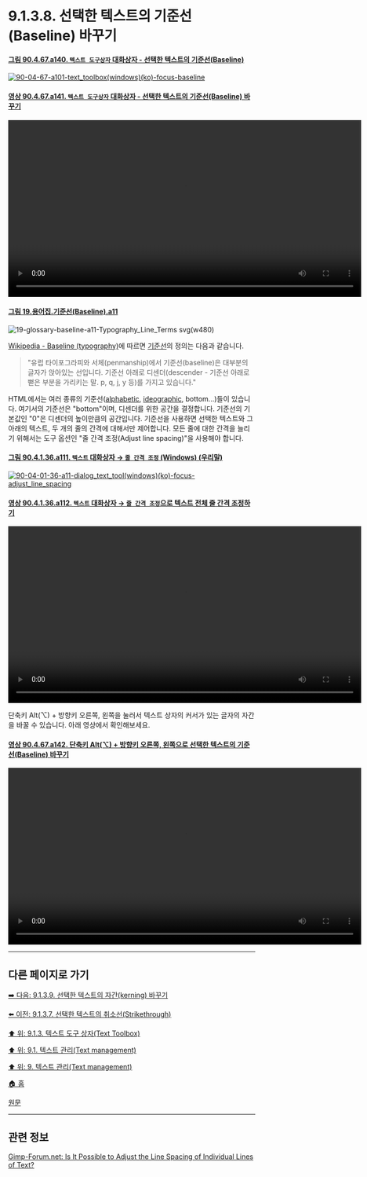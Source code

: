 # 9.1.3.8. 선택한 텍스트의 기준선(Baseline) 바꾸기

#### [그림 90.4.67.a140. `텍스트 도구상자` 대화상자 - 선택한 텍스트의 기준선(Baseline)]()
[![90-04-67-a101-text_toolbox(windows)(ko)-focus-baseline](https://github.com/wonder13662/gimp/assets/15767104/a0f2aed8-4699-45bd-a253-53f9a0f3b045)]()

#### [영상 90.4.67.a141. `텍스트 도구상자` 대화상자 - 선택한 텍스트의 기준선(Baseline) 바꾸기]()
<video controls="controls" width="720" src="https://github.com/wonder13662/gimp/assets/15767104/c03a1213-2852-4d5d-b0e8-58d205db970c"></video>

#### [그림 19.용어집.기준선(Baseline).a11](./19-glossaryx-baseline.md)
![19-glossary-baseline-a11-Typography_Line_Terms svg(w480)](https://github.com/wonder13662/gimp/assets/15767104/1ba2c8c1-a3dd-4412-8ee0-0ff2b712ac4a)

[Wikipedia - Baseline (typography)](https://en.wikipedia.org/wiki/Baseline_(typography))에 따르면 [기준선](./19-glossaryx-baseline.md)의 정의는 다음과 같습니다.

> "유럽 타이포그라피와 서체(penmanship)에서 기준선(baseline)은 대부분의 글자가 앉아있는 선입니다. 기준선 아래로 디센더(descender - 기준선 아래로 뻗은 부분을 가리키는 말. p, q, j, y 등)를 가지고 있습니다."

HTML에서는 여러 종류의 기준선([alphabetic](https://drafts.csswg.org/css-inline/#alphabetic-baseline), [ideographic](https://drafts.csswg.org/css-inline/#ideographic-under-baseline), bottom...)들이 있습니다. 여기서의 기준선은 "bottom"이며, 디센더를 위한 공간을 결정합니다. 기준선의 기본값인 "0"은 디센더의 높이만큼의 공간입니다. 기준선을 사용하면 선택한 텍스트와 그 아래의 텍스트, 두 개의 줄의 간격에 대해서만 제어합니다. 모든 줄에 대한 간격을 늘리기 위해서는 도구 옵션인 "줄 간격 조정(Adjust line spacing)"을 사용해야 합니다.

#### [그림 90.4.1.36.a111. `텍스트` 대화상자 → `줄 간격 조정` (Windows) (우리말)]()
[![90-04-01-36-a11-dialog_text_tool(windows)(ko)-focus-adjust_line_spacing](https://github.com/wonder13662/gimp/assets/15767104/1c56142b-a906-41a6-a023-46645dafe277)]()

#### [영상 90.4.1.36.a112. `텍스트` 대화상자 → `줄 간격 조정`으로 텍스트 전체 줄 간격 조정하기]()
<video controls="controls" width="720" src="https://github.com/wonder13662/gimp/assets/15767104/d6119171-59ab-4fed-97e0-0664b993f945"></video>

단축키 Alt(⌥) + 방향키 오른쪽, 왼쪽을 눌러서 텍스트 상자의 커서가 있는 글자의 자간을 바꿀 수 있습니다. 아래 영상에서 확인해보세요.

#### [영상 90.4.67.a142. 단축키 Alt(⌥) + 방향키 오른쪽, 왼쪽으로 선택한 텍스트의 기준선(Baseline) 바꾸기]()
<video controls="controls" width="720" src="https://github.com/wonder13662/gimp/assets/15767104/0b6995a4-3211-45d1-9b42-b9e79179a476"></video>

***

## 다른 페이지로 가기

[➡️ 다음: 9.1.3.9. 선택한 텍스트의 자간(kerning) 바꾸기](./09-01-03-text_toolboxx-09-kerning.md)

[⬅️ 이전: 9.1.3.7. 선택한 텍스트의 취소선(Strikethrough)](./09-01-03-text_toolboxx-07-strikethrough.md)

[⬆️ 위: 9.1.3. 텍스트 도구 상자(Text Toolbox)](./09-01-03-text_toolbox.md)

[⬆️ 위: 9.1. 텍스트 관리(Text management)](./09-01-text-management.md)

[⬆️ 위: 9. 텍스트 관리(Text management)](./09-00-text-management.md)

[🏠 홈](./00-home.md)

[원문](https://docs.gimp.org/2.10/ko/gimp-image-text-management.html#gimp-text-toolbox)

***

## 관련 정보

[Gimp-Forum.net: Is It Possible to Adjust the Line Spacing of Individual Lines of Text?](https://www.gimp-forum.net/Thread-Is-It-Possible-to-Adjust-the-Line-Spacing-of-Individual-Lines-of-Text)